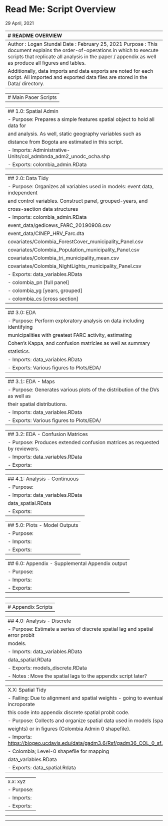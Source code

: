 Read Me: Script Overview
================
29 April, 2021

| \# README OVERVIEW                                                                                                                                                                                                                  |
|:------------------------------------------------------------------------------------------------------------------------------------------------------------------------------------------------------------------------------------|
| Author : Logan Stundal Date : February 25, 2021 Purpose : This document explains the order-of-operations in which to execute scripts that replicate all analysis in the paper / appendix as well as produce all figures and tables. |
| Additionally, data imports and data exports are noted for each script. All imported and exported data files are stored in the Data/ directory.                                                                                      |

|                       |
|:----------------------|
| \# Main Paoer Scripts |

|                                                                            |
|:---------------------------------------------------------------------------|
| \#\# 1.0: Spatial Admin                                                    |
| \- Purpose: Prepares a simple features spatial object to hold all data for |
| and analysis. As well, static geography variables such as                  |
| distance from Bogota are estimated in this script.                         |
| \- Imports: Administrative-Units/col\_admbnda\_adm2\_unodc\_ocha.shp       |
| \- Exports: colombia\_admin.RData                                          |

|                                                                             |
|:----------------------------------------------------------------------------|
| \#\# 2.0: Data Tidy                                                         |
| \- Purpose: Organizes all variables used in models: event data, independent |
| and control variables. Construct panel, grouped-years, and                  |
| cross-section data structures                                               |
| \- Imports: colombia\_admin.RData                                           |
| event\_data/gedicews\_FARC\_20190908.csv                                    |
| event\_data/CINEP\_HRV\_Farc.dta                                            |
| covariates/Colombia\_ForestCover\_municipality\_Panel.csv                   |
| covariates/Colombia\_Population\_municipality\_Panel.csv                    |
| covariates/Colombia\_tri\_municipality\_mean.csv                            |
| covariates/Colombia\_NightLights\_municipality\_Panel.csv                   |
| \- Exports: data\_variables.RData                                           |
| \- colombia\_pn \[full panel\]                                              |
| \- colombia\_yg \[years, grouped\]                                          |
| \- colombia\_cs \[cross section\]                                           |

|                                                                        |
|:-----------------------------------------------------------------------|
| \#\# 3.0: EDA                                                          |
| \- Purpose: Perform exploratory analysis on data including identifying |
| municipalities with greatest FARC activity, estimating                 |
| Cohen’s Kappa, and confusion matricies as well as summary              |
| statistics.                                                            |
| \- Imports: data\_variables.RData                                      |
| \- Exports: Various figures to Plots/EDA/                              |

|                                                                               |
|:------------------------------------------------------------------------------|
| \#\# 3.1: EDA - Maps                                                          |
| \- Purpose: Generates various plots of the distribution of the DVs as well as |
| their spatial distributions.                                                  |
| \- Imports: data\_variables.RData                                             |
| \- Exports: Various figures to Plots/EDA/                                     |

|                                                                             |
|:----------------------------------------------------------------------------|
| \#\# 3.2: EDA - Confusion Matrices                                          |
| \- Purpose: Produces extended confusion matrices as requested by reviewers. |
| \- Imports: data\_variables.RData                                           |
| \- Exports:                                                                 |

|                                   |
|:----------------------------------|
| \#\# 4.1: Analysis - Continuous   |
| \- Purpose:                       |
| \- Imports: data\_variables.RData |
| data\_spatial.RData               |
| \- Exports:                       |

|                                 |
|:--------------------------------|
| \#\# 5.0: Plots - Model Outputs |
| \- Purpose:                     |
| \- Imports:                     |
| \- Exports:                     |

|                                                   |
|---------------------------------------------------|
| \#\# 6.0: Appendix - Supplemental Appendix output |
| \- Purpose:                                       |
| \- Imports:                                       |
| \- Exports:                                       |

------------------------------------------------------------------------

|                     |
|:--------------------|
| \# Appendix Scripts |

|                                                                                |
|:-------------------------------------------------------------------------------|
| \#\# 4.0: Analysis - Discrete                                                  |
| \- Purpose: Estimate a series of discrete spatial lag and spatial error probit |
| models.                                                                        |
| \- Imports: data\_variables.RData                                              |
| data\_spatial.RData                                                            |
| \- Exports: models\_discrete.RData                                             |
| \- Notes : Move the spatial lags to the appendix script later?                 |

|                                                                                    |
|:-----------------------------------------------------------------------------------|
| X.X: Spatial Tidy                                                                  |
| \- Failing: Due to alignment and spatial weights - going to eventually incroporate |
| this code into appendix discrete spatial probit code.                              |
| \- Purpose: Collects and organize spatial data used in models (spatial             |
| weights) or in figures (Colombia Admin 0 shapefile).                               |
| \- Imports: <https://biogeo.ucdavis.edu/data/gadm3.6/Rsf/gadm36_COL_0_sf.rds>,     |
| \- Colombia; Level-0 shapefile for mapping                                         |
| data\_variables.RData                                                              |
| \- Exports: data\_spatial.Rdata                                                    |

|             |
|:------------|
| x.x: xyz    |
| \- Purpose: |
| \- Imports: |
| \- Exports: |

------------------------------------------------------------------------

------------------------------------------------------------------------
